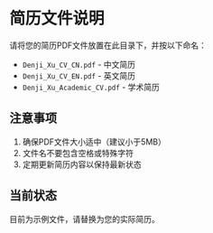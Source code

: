 # 简历文件说明

请将您的简历PDF文件放置在此目录下，并按以下命名：

- `Denji_Xu_CV_CN.pdf` - 中文简历
- `Denji_Xu_CV_EN.pdf` - 英文简历  
- `Denji_Xu_Academic_CV.pdf` - 学术简历

## 注意事项

1. 确保PDF文件大小适中（建议小于5MB）
2. 文件名不要包含空格或特殊字符
3. 定期更新简历内容以保持最新状态

## 当前状态

目前为示例文件，请替换为您的实际简历。
